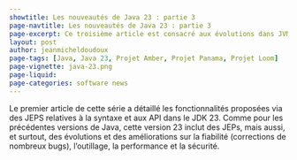 ```yaml
---
showtitle: Les nouveautés de Java 23 : partie 3
page-navtitle: Les nouveautés de Java 23 : partie 3
page-excerpt: Ce troisième article est consacré aux évolutions dans JVM Hotspot, dans les outils, les API et dans la sécurité.
layout: post
author: jeanmicheldoudoux
page-tags: [Java, Java 23, Projet Amber, Projet Panama, Projet Loom]
page-vignette: java-23.png
page-liquid:
page-categories: software news
---
```


Le premier article de cette série a détaillé les fonctionnalités proposées via des JEPS relatives à la syntaxe et aux API dans le JDK 23. 
Comme pour les précédentes versions de Java, cette version 23 inclut des JEPs, mais aussi, et surtout, des évolutions et des améliorations sur la fiabilité (corrections de nombreux bugs), l’outillage, la performance et la sécurité.
